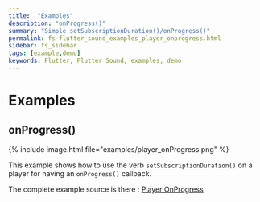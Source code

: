```yaml
---
title:  "Examples"
description: "onProgress()"
summary: "Simple setSubscriptionDuration()/onProgress()"
permalink: fs-flutter_sound_examples_player_onprogress.html
sidebar: fs_sidebar
tags: [example,demo]
keywords: Flutter, Flutter Sound, examples, demo
---
```

# Examples


## onProgress()

{% include image.html file="examples/player_onProgress.png" %}

This example shows how to use the verb `setSubscriptionDuration()` on a player for having an `onProgress()` callback.


The complete example source is there : [Player OnProgress](https://github.com/canardoux/flutter_sound/blob/master/flutter_sound/example/lib/player_onProgress/player_onProgress.dart)
